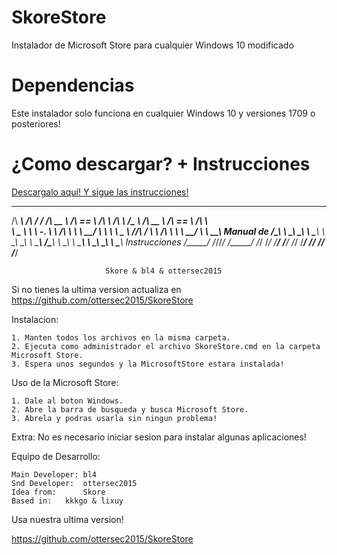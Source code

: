 # SkoreStore
Instalador de Microsoft Store para cualquier Windows 10 modificado

# Dependencias
Este instalador solo funciona en cualquier Windows 10 y versiones 1709 o posteriores!

# ¿Como descargar? + Instrucciones
<a href="https://github.com/ottersec2015/SkoreStore/releases/download/SkoreStore/SkoreStore.rar">Descargalo aquí! Y sigue las instrucciones!</a>

  ______     __  __     ______     ______     ______     ______     ______   ______     ______     ______    
 /\  ___\   /\ \/ /    /\  __ \   /\  == \   /\  ___\   /\  ___\   /\__  _\ /\  __ \   /\  == \   /\  ___\   
 \ \___  \  \ \    -.  \ \ \/\ \  \ \  __/   \ \  __\   \ \___  \  \/_/\ \/ \ \ \/\ \  \ \  __/    \ \  __\    Manual de
  \/\_____\  \ \_\ \_\  \ \_____\  \ \_\ \_\  \ \_____\  \/\_____\    \ \_\  \ \_____\  \ \_\ \_\  \ \_____\   Instrucciones
   \/_____/   \/_/\/_/   \/_____/   \/_/ /_/   \/_____/   \/_____/     \/_/   \/_____/   \/_/ /_/   \/_____/ 

				         Skore & bl4 & ottersec2015

Si no tienes la ultima version actualiza en https://github.com/ottersec2015/SkoreStore

Instalacion:

	1. Manten todos los archivos en la misma carpeta.
	2. Ejecuta como administrador el archivo SkoreStore.cmd en la carpeta Microsoft Store.
	3. Espera unos segundos y la MicrosoftStore estara instalada!


Uso de la Microsoft Store:

	1. Dale al boton Windows.
	2. Abre la barra de busqueda y busca Microsoft Store.
	3. Abrela y podras usarla sin ningun problema!



Extra: No es necesario iniciar sesion para instalar algunas aplicaciones!

Equipo de Desarrollo:
	
	Main Developer: bl4
	Snd Developer:  ottersec2015
	Idea from:      Skore
	Based in: 	kkkgo & lixuy


Usa nuestra ultima version!

https://github.com/ottersec2015/SkoreStore
